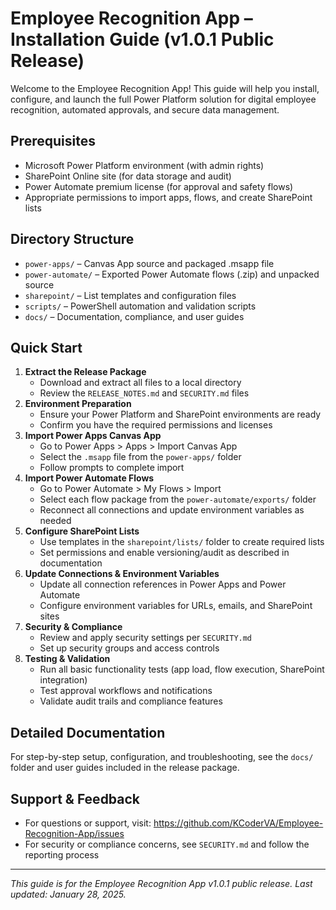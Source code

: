 
# Employee Recognition App – Installation Guide (v1.0.1 Public Release)

Welcome to the Employee Recognition App! This guide will help you install, configure, and launch the full Power Platform solution for digital employee recognition, automated approvals, and secure data management.

## Prerequisites
- Microsoft Power Platform environment (with admin rights)
- SharePoint Online site (for data storage and audit)
- Power Automate premium license (for approval and safety flows)
- Appropriate permissions to import apps, flows, and create SharePoint lists

## Directory Structure
- `power-apps/` – Canvas App source and packaged .msapp file
- `power-automate/` – Exported Power Automate flows (.zip) and unpacked source
- `sharepoint/` – List templates and configuration files
- `scripts/` – PowerShell automation and validation scripts
- `docs/` – Documentation, compliance, and user guides

## Quick Start
1. **Extract the Release Package**
   - Download and extract all files to a local directory
   - Review the `RELEASE_NOTES.md` and `SECURITY.md` files
2. **Environment Preparation**
   - Ensure your Power Platform and SharePoint environments are ready
   - Confirm you have the required permissions and licenses
3. **Import Power Apps Canvas App**
   - Go to Power Apps > Apps > Import Canvas App
   - Select the `.msapp` file from the `power-apps/` folder
   - Follow prompts to complete import
4. **Import Power Automate Flows**
   - Go to Power Automate > My Flows > Import
   - Select each flow package from the `power-automate/exports/` folder
   - Reconnect all connections and update environment variables as needed
5. **Configure SharePoint Lists**
   - Use templates in the `sharepoint/lists/` folder to create required lists
   - Set permissions and enable versioning/audit as described in documentation
6. **Update Connections & Environment Variables**
   - Update all connection references in Power Apps and Power Automate
   - Configure environment variables for URLs, emails, and SharePoint sites
7. **Security & Compliance**
   - Review and apply security settings per `SECURITY.md`
   - Set up security groups and access controls
8. **Testing & Validation**
   - Run all basic functionality tests (app load, flow execution, SharePoint integration)
   - Test approval workflows and notifications
   - Validate audit trails and compliance features

## Detailed Documentation
For step-by-step setup, configuration, and troubleshooting, see the `docs/` folder and user guides included in the release package.

## Support & Feedback
- For questions or support, visit: https://github.com/KCoderVA/Employee-Recognition-App/issues
- For security or compliance concerns, see `SECURITY.md` and follow the reporting process

---

*This guide is for the Employee Recognition App v1.0.1 public release. Last updated: January 28, 2025.*
